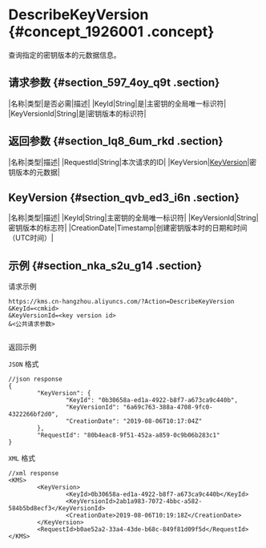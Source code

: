 # DescribeKeyVersion {#concept_1926001 .concept}

查询指定的密钥版本的元数据信息。

## 请求参数 {#section_597_4oy_q9t .section}

|名称|类型|是否必需|描述|
|KeyId|String|是|主密钥的全局唯一标识符|
|KeyVersionId|String|是|密钥版本的标识符|

## 返回参数 {#section_lq8_6um_rkd .section}

|名称|类型|描述|
|RequestId|String|本次请求的ID|
|KeyVersion|[KeyVersion](#section_qvb_ed3_i6n)|密钥版本的元数据|

## KeyVersion {#section_qvb_ed3_i6n .section}

|名称|类型|描述|
|KeyId|String|主密钥的全局唯一标识符|
|KeyVersionId|String|密钥版本的标志符|
|CreationDate|Timestamp|创建密钥版本时的日期和时间（UTC时间）|

## 示例 {#section_nka_s2u_g14 .section}

请求示例

``` {#codeblock_ymx_919_qad}
https://kms.cn-hangzhou.aliyuncs.com/?Action=DescribeKeyVersion
&KeyId=<cmkid>
&KeyVersionId=<key version id>
&<公共请求参数>
			
```

返回示例

`JSON` 格式

``` {#codeblock_0r1_t7z_ny1}
//json response
{
        "KeyVersion": {
                "KeyId": "0b30658a-ed1a-4922-b8f7-a673ca9c440b",
                "KeyVersionId": "6a69c763-388a-4708-9fc0-4322266bf2d0",
                "CreationDate": "2019-08-06T10:17:04Z"
        },
        "RequestId": "80b4eac8-9f51-452a-a859-0c9b06b283c1"
}
```

`XML` 格式

``` {#codeblock_e57_f24_gby}
//xml response
<KMS>
        <KeyVersion>
                <KeyId>0b30658a-ed1a-4922-b8f7-a673ca9c440b</KeyId>
                <KeyVersionId>2ab1a983-7072-4bbc-a582-584b5bd8ecf3</KeyVersionId>
                <CreationDate>2019-08-06T10:19:18Z</CreationDate>
        </KeyVersion>
        <RequestId>b0ae52a2-33a4-43de-b68c-849f81d09f5d</RequestId>
</KMS>
```

